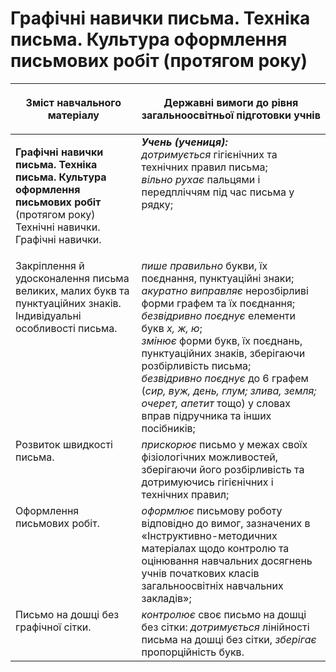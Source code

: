 # Графічні навички письма. Техніка письма. Культура оформлення письмових робіт (протягом року)
<table>
<thead>
  <tr>
    <th width="40%" align="center"><p>Зміст навчального матеріалу</p></td>
    <th width="60%" align="center"><p>Державні вимоги до рівня загальноосвітньої підготовки учнів</p></td>
  </tr>
</thead>
<tbody>
  <tr>
    <td width="40%" style="vertical-align:top !important;">
    <p><b>Графічні навички письма. Техніка письма. Культура оформлення письмових робіт</b> (протягом року)<br>
Технічні навички.<br>
 Графічні навички.<br></td>
    <td width="60%" style="vertical-align:top !important;">
<i><b>Учень (учениця):</b></i><br>
<i>дотримується</i> гігієнічних та технічних правил письма; <br>
<i>вільно рухає</i> пальцями і передпліччям під час письма у рядку;<br></td>
  </tr>
  <tr>
    <td width="40%" style="vertical-align:top !important;">
Закріплення й удосконалення письма великих, малих букв та пунктуаційних знаків.<br>
Індивідуальні особливості письма.<br></td>
    <td width="60%" style="vertical-align:top !important;">
<i>пише правильно</i> букви, їх поєднання, пунктуаційні знаки; <i>акуратно виправляє</i> нерозбірливі форми графем та їх поєднання;<br>
<i>безвідривно поєднує</i> елементи букв <i>х, ж, ю</i>;<br>
<i>змінює</i> форми букв, їх поєднань, пунктуаційних знаків, зберігаючи розбірливість письма;<br>
<i>безвідривно поєднує</i> до 6 графем (<i>сир, вуж, день, глум; злива, земля; очерет, апетит</i> тощо) у словах вправ підручника та інших посібників;<br></td>
  </tr>
  <tr>
    <td width="40%" style="vertical-align:top !important;">
Розвиток швидкості письма.</td>
    <td width="60%" style="vertical-align:top !important;">
<i>прискорює</i> письмо у межах своїх фізіологічних можливостей, зберігаючи його розбірливість та дотримуючись гігієнічних і технічних правил;</td>
  </tr>
  <tr>
    <td width="40%" style="vertical-align:top !important;">
Оформлення письмових робіт.<br></td>
    <td width="60%" style="vertical-align:top !important;">
<i>оформлює</i> письмову роботу відповідно до вимог, зазначених в «Інструктивно-методичних матеріалах щодо контролю та оцінювання навчальних досягнень учнів початкових класів загальноосвітніх навчальних закладів»; </td>
  </tr>
  <tr>
    <td width="40%" style="vertical-align:top !important;">
Письмо на дошці без графічної сітки.</td>
    <td width="60%" style="vertical-align:top !important;">
<i>контролює</i> своє письмо на дошці без сітки: <i>дотримується</i> лінійності письма на дошці без сітки, <i>зберігає</i> пропорційність букв.</td>
  </tr>
</tbody>
</table>